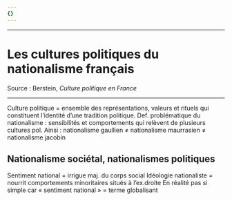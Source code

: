 ```yaml
---
{}
---
```

***
# Les cultures politiques du nationalisme français
Source : Berstein, *Culture politique en France*
***
Culture politique = ensemble des représentations, valeurs et rituels qui constituent l’identité d’une tradition politique. 
Def. problématique du nationalisme : sensibilités et comportements qui relèvent de plusieurs cultures pol.
Ainsi : nationalisme gaullien ≠ nationalisme maurrasien ≠ nationalisme jacobin 

## Nationalisme sociétal, nationalismes politiques

Sentiment national = irrigue maj. du corps social 
Idéologie nationaliste = nourrit comportements minoritaires situés à l’ex.droite
En réalité pas si simple car « sentiment national » = terme globalisant 

